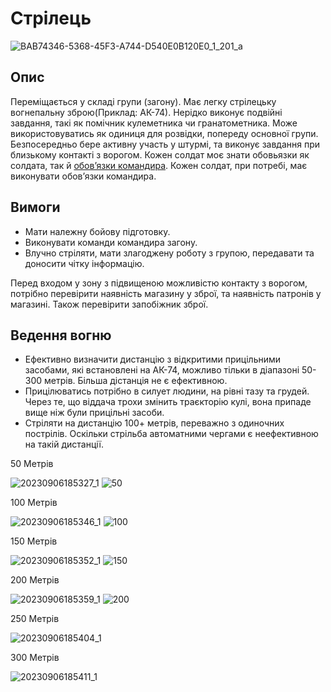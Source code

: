 # Cтрілець

![BAB74346-5368-45F3-A744-D540E0B120E0_1_201_a](https://github.com/vsrJaguar/Materials/assets/83435477/d1ad66e9-d1c4-411a-a15a-c51d69c4b5a0)


## Опис

Переміщається у складі групи (загону). Має легку стрілецьку вогнепальну зброю(Приклад: АК-74). Нерідко виконує подвійні завдання, такі як помічник кулеметника чи гранатометника. Може використовуватись як одиниця для розвідки, попереду основної групи. Безпосередньо бере активну участь у штурмі, та виконує завдання при близькому контакті з ворогом. Кожен солдат моє знати обовьязки як солдата, так й [обовʼязки командира](https://github.com/vsrJaguar/Materials/blob/main/%D0%A0%D0%BE%D0%BB%D1%96/%D0%9E%D0%B1%D0%BE%D0%B2'%D1%8F%D0%B7%D0%BA%D0%B8/%D0%9E%D0%B1%D0%BE%D0%B2%CA%BC%D1%8F%D0%B7%D0%BA%D0%B8%20%D0%BA%D0%BE%D0%BC%D0%B0%D0%BD%D0%B4%D0%B8%D1%80%D0%B0.md). Кожен солдат, при потребі, має виконувати обовʼязки командира.

## Вимоги
- Мати належну бойову підготовку.
- Виконувати команди командира загону.
- Влучно стріляти, мати злагоджену роботу з групою, передавати та доносити чітку інформацію.
  
Перед  входом у зону з підвищеною можливістю контакту з ворогом, потрібно перевірити наявність магазину у зброї, та наявність патронів у магазині. Також перевірити запобіжник зброї. 

## Ведення вогню
- Ефективно визначити  дистанцію з відкритими прицільними засобами, які встановлені на АК-74, можливо  тільки в діапазоні  50-300 метрів. Більша дістанція не є ефективною.
- Прицілюватись потрібно в силует людини, на рівні тазу та грудей. Через те, що віддача трохи змінить траєкторію кулі, вона припаде вище ніж були прицільні засоби.
- Стріляти на дистанцію 100+ метрів, переважно з одиночних пострілів. Оскільки стрільба автоматними чергами є неефективною на такій дистанції.

50 Метрів

![20230906185327_1](https://github.com/vsrJaguar/Materials/assets/83435477/1f31af37-9f5d-4cc2-a869-74be258515f7)
![50](https://github.com/vsrJaguar/Materials/assets/83435477/1cace9ab-7ab6-4b9c-93c4-f8ee1d31a3f1)

100 Метрів

![20230906185346_1](https://github.com/vsrJaguar/Materials/assets/83435477/6445bd2d-8df6-47a5-9208-3f9b439bfe68)
![100](https://github.com/vsrJaguar/Materials/assets/83435477/f3474bad-ec9c-4960-9d55-2a619db4d73e)

150 Метрів

![20230906185352_1](https://github.com/vsrJaguar/Materials/assets/83435477/8e072753-f12f-4f0d-b4ab-859a71ad4975)
![150](https://github.com/vsrJaguar/Materials/assets/83435477/9c707e04-9ec6-4678-b3e1-3999d93e2a59)

200 Метрів

![20230906185359_1](https://github.com/vsrJaguar/Materials/assets/83435477/c0de5aec-e3d5-4d84-af20-a0b8fa7f4b17)
![200](https://github.com/vsrJaguar/Materials/assets/83435477/d0a7c72d-c31b-479e-b031-cb325c1d6648)

250 Метрів

![20230906185404_1](https://github.com/vsrJaguar/Materials/assets/83435477/aa0e57a1-2b01-4f99-b36e-de35aa210734)

300 Метрів

![20230906185411_1](https://github.com/vsrJaguar/Materials/assets/83435477/14a70054-9d2d-4059-8955-5614198cf9ed)
